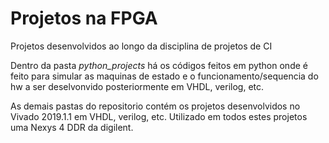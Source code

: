 # Projetos na FPGA
Projetos desenvolvidos ao longo da disciplina de projetos de CI

Dentro da pasta *python_projects* há os códigos feitos em python onde é feito para simular as maquinas de estado e o funcionamento/sequencia do hw a ser deselvonvido posteriormente em VHDL, verilog, etc.

As demais pastas do repositorio contém os projetos desenvolvidos no Vivado 2019.1.1  em VHDL, verilog, etc. Utilizado em todos estes projetos uma Nexys 4 DDR da digilent.
